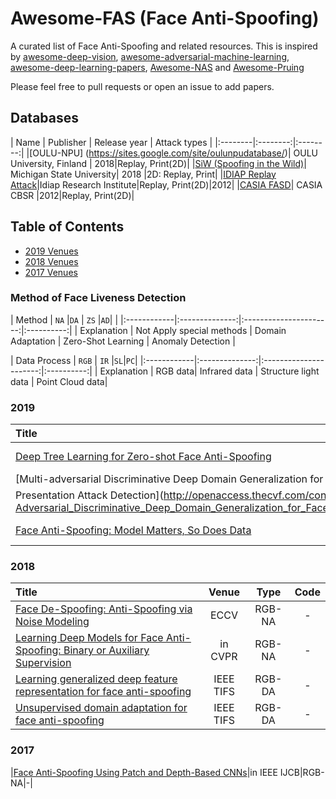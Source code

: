 # Awesome-FAS (Face Anti-Spoofing)

A curated list of Face Anti-Spoofing and related resources. This is inspired by [awesome-deep-vision](https://github.com/kjw0612/awesome-deep-vision), [awesome-adversarial-machine-learning](https://github.com/yenchenlin/awesome-adversarial-machine-learning), [awesome-deep-learning-papers](https://github.com/terryum/awesome-deep-learning-papers), [Awesome-NAS](https://github.com/D-X-Y/Awesome-NAS) and [Awesome-Pruing](https://github.com/he-y/Awesome-Pruning)


Please feel free to pull requests or open an issue to add papers.

## Databases
|  Name  | Publisher | Release year | Attack types | 
|:--------|:--------:|:--------:|
|[OULU-NPU] (https://sites.google.com/site/oulunpudatabase/)| OULU University, Finland | 2018|Replay, Print(2D)|
|[SiW (Spoofing in the Wild)](http://cvlab.cse.msu.edu/spoof-in-the-wild-siw-face-anti-spoofing-database.html)| Michigan State University| 2018 |2D: Replay, Print|
|[IDIAP Replay Attack](https://www.idiap.ch/dataset/replayattack)|Idiap Research Institute|Replay, Print(2D)|2012|
|[CASIA FASD](http://www.cbsr.ia.ac.cn/english/FASDB_Agreement/Agreement.pdf)| CASIA CBSR |2012|Replay, Print(2D)|

## Table of Contents

- [2019 Venues](#2019)
- [2018 Venues](#2018)
- [2017 Venues](#2017)





### Method of Face Liveness Detection

|  Method | `NA` |`DA` |  `ZS`   |`AD`| |
|:------------|:--------------:|:----------------------:|:----------:|
| Explanation | Not Apply special methods | Domain Adaptation | Zero-Shot Learning | Anomaly Detection |

|  Data Process |  `RGB` |  `IR`   |`SL`|`PC`|
|:------------|:--------------:|:----------------------:|:----------:|
| Explanation | RGB data| Infrared data | Structure light data | Point Cloud data|


### 2019

|  Title  | Venue  | Remarks | Code |
|:--------|:--------:|:--------:|:--------:|
|[Deep Tree Learning for Zero-shot Face Anti-Spoofing](http://cvlab.cse.msu.edu/pdfs/Liu_Stehouwer_Jourabloo_Liu_CVPR2019.pdf)|in CVPR|Zero-shot|-|
|[Multi-adversarial Discriminative Deep Domain Generalization for Face
Presentation Attack Detection](http://openaccess.thecvf.com/content_CVPR_2019/papers/Shao_Multi-Adversarial_Discriminative_Deep_Domain_Generalization_for_Face_Presentation_Attack_Detection_CVPR_2019_paper.pdf)|CVPR|RGB-DA|-|
|[Face Anti-Spoofing: Model Matters, So Does Data](https://yuan-gao.net/pdf/CVPR2019%20-%20antispoofing.pdf)|in CVPR|RGB-NA|-|



### 2018
|  Title  | Venue  | Type | Code |
|:--------|:--------:|:--------:|:--------:|
|[Face De-Spoofing: Anti-Spoofing via Noise Modeling](https://arxiv.org/abs/1807.09968)|ECCV|RGB-NA|-|
|[Learning Deep Models for Face Anti-Spoofing: Binary or Auxiliary Supervision](http://cvlab.cse.msu.edu/pdfs/Liu_Jourabloo_Liu_CVPR2018.pdf)|in CVPR|RGB-NA|-|
|[Learning generalized deep feature representation for face anti-spoofing](https://rose.ntu.edu.sg/Publications/Documents/Face%20Spoofing%20Detection/Learning%20Generalized%20Deep%20Feature%20Representation%20for%20Face%20Anti-Spoofing.pdf)|IEEE TIFS|RGB-DA|-|
|[Unsupervised domain adaptation for face anti-spoofing](https://ieeexplore.ieee.org/document/8279564)|IEEE TIFS|RGB-DA|-|

### 2017
|[Face Anti-Spoofing Using Patch and Depth-Based CNNs](http://cvlab.cse.msu.edu/pdfs/FaceAntiSpoofingUsingPatchandDepthBasedCNNs.pdf)|in IEEE IJCB|RGB-NA|-|





